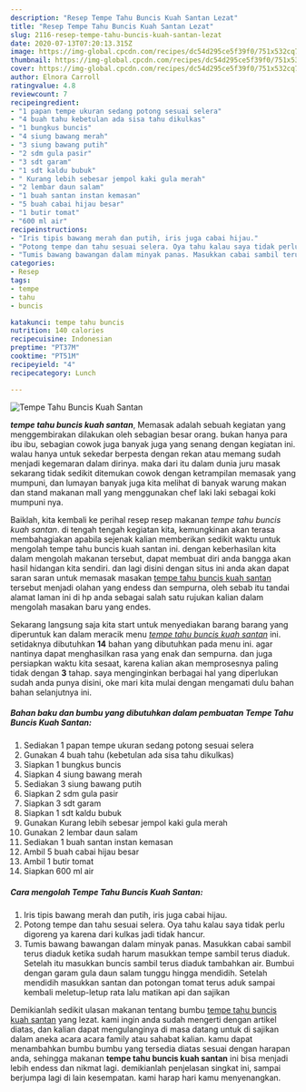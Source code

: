 ```yaml
---
description: "Resep Tempe Tahu Buncis Kuah Santan Lezat"
title: "Resep Tempe Tahu Buncis Kuah Santan Lezat"
slug: 2116-resep-tempe-tahu-buncis-kuah-santan-lezat
date: 2020-07-13T07:20:13.315Z
image: https://img-global.cpcdn.com/recipes/dc54d295ce5f39f0/751x532cq70/tempe-tahu-buncis-kuah-santan-foto-resep-utama.jpg
thumbnail: https://img-global.cpcdn.com/recipes/dc54d295ce5f39f0/751x532cq70/tempe-tahu-buncis-kuah-santan-foto-resep-utama.jpg
cover: https://img-global.cpcdn.com/recipes/dc54d295ce5f39f0/751x532cq70/tempe-tahu-buncis-kuah-santan-foto-resep-utama.jpg
author: Elnora Carroll
ratingvalue: 4.8
reviewcount: 7
recipeingredient:
- "1 papan tempe ukuran sedang potong sesuai selera"
- "4 buah tahu kebetulan ada sisa tahu dikulkas"
- "1 bungkus buncis"
- "4 siung bawang merah"
- "3 siung bawang putih"
- "2 sdm gula pasir"
- "3 sdt garam"
- "1 sdt kaldu bubuk"
- " Kurang lebih sebesar jempol kaki gula merah"
- "2 lembar daun salam"
- "1 buah santan instan kemasan"
- "5 buah cabai hijau besar"
- "1 butir tomat"
- "600 ml air"
recipeinstructions:
- "Iris tipis bawang merah dan putih, iris juga cabai hijau."
- "Potong tempe dan tahu sesuai selera. Oya tahu kalau saya tidak perlu digoreng ya karena dari kulkas jadi tidak hancur."
- "Tumis bawang bawangan dalam minyak panas. Masukkan cabai sambil terus diaduk ketika sudah harum masukkan tempe sambil terus diaduk. Setelah itu masukkan buncis sambil terus diaduk tambahkan air. Bumbui dengan garam gula daun salam tunggu hingga mendidih. Setelah mendidih masukkan santan dan potongan tomat terus aduk sampai kembali meletup-letup rata lalu matikan api dan sajikan"
categories:
- Resep
tags:
- tempe
- tahu
- buncis

katakunci: tempe tahu buncis 
nutrition: 140 calories
recipecuisine: Indonesian
preptime: "PT37M"
cooktime: "PT51M"
recipeyield: "4"
recipecategory: Lunch

---
```



![Tempe Tahu Buncis Kuah Santan](https://img-global.cpcdn.com/recipes/dc54d295ce5f39f0/751x532cq70/tempe-tahu-buncis-kuah-santan-foto-resep-utama.jpg)

<b><i>tempe tahu buncis kuah santan</i></b>, Memasak adalah sebuah kegiatan yang menggembirakan dilakukan oleh sebagian besar orang. bukan hanya para ibu ibu, sebagian cowok juga banyak juga yang senang dengan kegiatan ini. walau hanya untuk sekedar berpesta dengan rekan atau memang sudah menjadi kegemaran dalam dirinya. maka dari itu dalam dunia juru masak sekarang tidak sedikit ditemukan cowok dengan ketrampilan memasak yang mumpuni, dan lumayan banyak juga kita melihat di banyak warung makan dan stand makanan mall yang menggunakan chef laki laki sebagai koki mumpuni nya.



Baiklah, kita kembali ke perihal resep resep makanan <i>tempe tahu buncis kuah santan</i>. di tengah tengah kegiatan kita, kemungkinan akan terasa membahagiakan apabila sejenak kalian memberikan sedikit waktu untuk mengolah tempe tahu buncis kuah santan ini. dengan keberhasilan kita dalam mengolah makanan tersebut, dapat membuat diri anda bangga akan hasil hidangan kita sendiri. dan lagi disini dengan situs ini anda akan dapat saran saran untuk memasak masakan <u>tempe tahu buncis kuah santan</u> tersebut menjadi olahan yang endess dan sempurna, oleh sebab itu tandai alamat laman ini di hp anda sebagai salah satu rujukan kalian dalam mengolah masakan baru yang endes.


Sekarang langsung saja kita start untuk menyediakan barang barang yang diperuntuk kan dalam meracik menu <u><i>tempe tahu buncis kuah santan</i></u> ini. setidaknya dibutuhkan <b>14</b> bahan yang dibutuhkan pada menu ini. agar nantinya dapat menghasilkan rasa yang enak dan sempurna. dan juga persiapkan waktu kita sesaat, karena kalian akan memprosesnya paling tidak dengan <b>3</b> tahap. saya menginginkan berbagai hal yang diperlukan sudah anda punya disini, oke mari kita mulai dengan mengamati dulu bahan bahan selanjutnya ini.

<!--inarticleads1-->

##### Bahan baku dan bumbu yang dibutuhkan dalam pembuatan Tempe Tahu Buncis Kuah Santan:

1. Sediakan 1 papan tempe ukuran sedang potong sesuai selera
1. Gunakan 4 buah tahu (kebetulan ada sisa tahu dikulkas)
1. Siapkan 1 bungkus buncis
1. Siapkan 4 siung bawang merah
1. Sediakan 3 siung bawang putih
1. Siapkan 2 sdm gula pasir
1. Siapkan 3 sdt garam
1. Siapkan 1 sdt kaldu bubuk
1. Gunakan  Kurang lebih sebesar jempol kaki gula merah
1. Gunakan 2 lembar daun salam
1. Sediakan 1 buah santan instan kemasan
1. Ambil 5 buah cabai hijau besar
1. Ambil 1 butir tomat
1. Siapkan 600 ml air




<!--inarticleads2-->

##### Cara mengolah Tempe Tahu Buncis Kuah Santan:

1. Iris tipis bawang merah dan putih, iris juga cabai hijau.
1. Potong tempe dan tahu sesuai selera. Oya tahu kalau saya tidak perlu digoreng ya karena dari kulkas jadi tidak hancur.
1. Tumis bawang bawangan dalam minyak panas. Masukkan cabai sambil terus diaduk ketika sudah harum masukkan tempe sambil terus diaduk. Setelah itu masukkan buncis sambil terus diaduk tambahkan air. Bumbui dengan garam gula daun salam tunggu hingga mendidih. Setelah mendidih masukkan santan dan potongan tomat terus aduk sampai kembali meletup-letup rata lalu matikan api dan sajikan




Demikianlah sedikit ulasan makanan tentang bumbu <u>tempe tahu buncis kuah santan</u> yang lezat. kami ingin anda sudah mengerti dengan artikel diatas, dan kalian dapat mengulanginya di masa datang untuk di sajikan dalam aneka acara acara family atau sahabat kalian. kamu dapat menambahkan bumbu bumbu yang tersedia diatas sesuai dengan harapan anda, sehingga makanan <b>tempe tahu buncis kuah santan</b> ini bisa menjadi lebih endess dan nikmat lagi. demikianlah penjelasan singkat ini, sampai berjumpa lagi di lain kesempatan. kami harap hari kamu menyenangkan.
